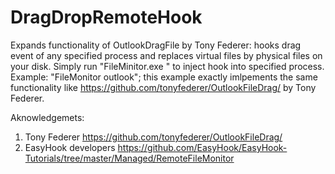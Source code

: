 # DragDropRemoteHook
Expands functionality of OutlookDragFile by Tony Federer: hooks drag event of any specified process and replaces virtual files by physical files on your disk.
Simply run "FileMinitor.exe <ProcessFriendlyName>" to inject hook into specified process.
Example: "FileMonitor outlook"; this example exactly imlpements the same functionality like https://github.com/tonyfederer/OutlookFileDrag/ by Tony Federer.

Aknowledgemets:

1) Tony Federer https://github.com/tonyfederer/OutlookFileDrag/
2) EasyHook developers https://github.com/EasyHook/EasyHook-Tutorials/tree/master/Managed/RemoteFileMonitor

